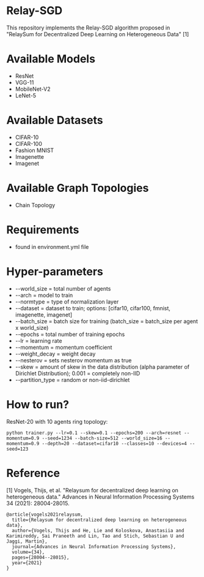 # Relay-SGD
This repository implements the Relay-SGD algorithm proposed in "RelaySum for Decentralized Deep Learning on Heterogeneous Data" [1]


# Available Models
* ResNet
* VGG-11
* MobileNet-V2
* LeNet-5

# Available Datasets
* CIFAR-10
* CIFAR-100
* Fashion MNIST
* Imagenette
* Imagenet

# Available Graph Topologies
* Chain Topology

# Requirements
* found in environment.yml file

# Hyper-parameters
* --world_size     = total number of agents
* --arch           = model to train
* --normtype       = type of normalization layer
* --dataset        = dataset to train; options: [cifar10, cifar100, fmnist, imagenette, imagenet]
* --batch_size     = batch size for training (batch_size = batch_size per agent x world_size)
* --epochs         = total number of training epochs
* --lr             = learning rate
* --momentum       = momentum coefficient
* --weight_decay   = weight decay
* --nesterov       = sets nesterov momentum as true
* --skew           = amount of skew in the data distribution (alpha parameter of Dirichlet Distribution); 0.001 = completely non-IID 
* --partition_type = random or non-iid-dirichlet


# How to run?

ResNet-20 with 10 agents ring topology:
```
python trainer.py --lr=0.1 --skew=0.1 --epochs=200 --arch=resnet --momentum=0.9 --seed=1234 --batch-size=512 --world_size=16 --momentum=0.9 --depth=20 --dataset=cifar10 --classes=10 --devices=4 --seed=123

```

# Reference
[1] Vogels, Thijs, et al. "Relaysum for decentralized deep learning on heterogeneous data." Advances in Neural Information Processing Systems 34 (2021): 28004-28015.

```
@article{vogels2021relaysum,
  title={Relaysum for decentralized deep learning on heterogeneous data},
  author={Vogels, Thijs and He, Lie and Koloskova, Anastasiia and Karimireddy, Sai Praneeth and Lin, Tao and Stich, Sebastian U and Jaggi, Martin},
  journal={Advances in Neural Information Processing Systems},
  volume={34},
  pages={28004--28015},
  year={2021}
}
```